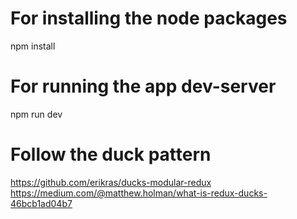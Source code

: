 For installing the node packages
================================
npm install

For running the app dev-server
==============================
npm run dev

Follow the duck pattern
=======================
https://github.com/erikras/ducks-modular-redux
https://medium.com/@matthew.holman/what-is-redux-ducks-46bcb1ad04b7
